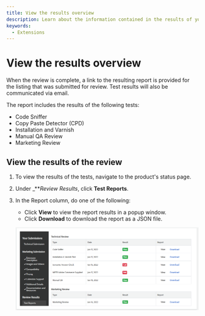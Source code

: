 ```yaml
---
title: View the results overview
description: Learn about the information contained in the results of your listing review.
keywords:
  - Extensions
---
```


# View the results overview

When the review is complete, a link to the resulting report is provided for the listing that was submitted for review. Test results will also be communicated via email.

The report includes the results of the following tests:

-  Code Sniffer
-  Copy Paste Detector (CPD)
-  Installation and Varnish
-  Manual QA Review
-  Marketing Review

## View the results of the review

1. To view the results of the tests, navigate to the product's status page.

1. Under _**_Review Results_, click **Test Reports**.

1. In the Report column, do one of the following:

    -  Click **View** to view the report results in a popup window.
    -  Click **Download** to download the report as a JSON file.

    ![](_images/test-reports.png)
